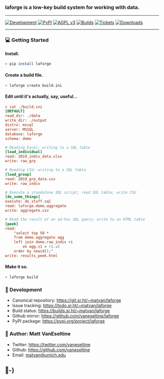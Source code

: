 ### laforge is a low-key build system for working with data.

---

[![Development](https://img.shields.io/badge/development-active-44344f.svg)](https://git.sr.ht/~matvan/laforge)
[![PyPI](https://img.shields.io/badge/pypi-alpha-564d80.svg)](https://pypi.python.org/pypi/laforge)
[![AGPL v3](https://img.shields.io/badge/license-AGPL%20v3-98a6d4.svg)](https://www.gnu.org/licenses/agpl-3.0)
[![Builds](https://builds.sr.ht/~matvan/laforge.svg)](https://builds.sr.ht/~matvan/laforge?)
[![Tickets](https://img.shields.io/badge/ticket%20tracking-sr.ht-c0e6c2.svg)](https://todo.sr.ht/~matvan/laforge)
[![Downloads](https://pepy.tech/badge/laforge/week)](https://pepy.tech/project/laforge/week)  

---

### 💻 Getting Started
 
#### Install.

```sh
> pip install laforge
```

#### Create a build file.

```sh
> laforge create build.ini
```

#### Edit until it's actually, say, useful...

```ini
> cat ./build.ini
[DEFAULT]
read_dir: ./data
write_dir: ./output
distro: mssql
server: MSSQL
database: laforge
schema: demo

# Reading Excel; writing to a SQL table
[load_individual] 
read: 2019_indiv_data.xlsx
write: raw_grp

# Reading CSV; writing to a SQL table
[load_group] 
read: 2019_grp_data.csv
write: raw_indiv

# Execute a standalone SQL script; read SQL table; write CSV
[do_some_things] 
execute: do_stuff.sql
read: laforge.demo.aggregate
write: aggregate.csv

# Read the result of an ad-hoc SQL query; write to an HTML table
[peek] 
read: 
    "select top 50 * 
    from demo.aggregate agg
    left join demo.raw_indiv ri 
        on agg.v1 = r1.v2
    order by newid();"
write: results_peek.html 
```

#### Make it so.

```sh
> laforge build
```

### 🚧 Development

- Canonical repository: https://git.sr.ht/~matvan/laforge
- Issue tracking: https://todo.sr.ht/~matvan/laforge
- Build status: https://builds.sr.ht/~matvan/laforge
- Github mirror: https://github.com/vaneseltine/laforge
- PyPI package: https://pypi.org/project/laforge

### 🧙‍ Author: Matt VanEseltine

- Twitter: https://twitter.com/vaneseltine
- Github: https://github.com/vaneseltine
- Email: matvan@umich.edu

## ‖-)